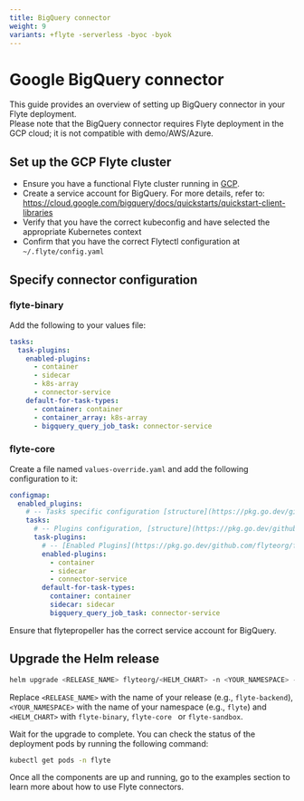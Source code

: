 ```yaml
---
title: BigQuery connector
weight: 9
variants: +flyte -serverless -byoc -byok
---
```

# Google BigQuery connector

This guide provides an overview of setting up BigQuery connector in your Flyte deployment.  
Please note that the BigQuery connector requires Flyte deployment in the GCP cloud; it is not compatible with demo/AWS/Azure.

## Set up the GCP Flyte cluster

- Ensure you have a functional Flyte cluster running in [GCP](https://docs.flyte.org/en/latest/deployment/gcp/index.html#deployment-gcp).
- Create a service account for BigQuery. For more details, refer to: <https://cloud.google.com/bigquery/docs/quickstarts/quickstart-client-libraries>
- Verify that you have the correct kubeconfig and have selected the appropriate Kubernetes context
- Confirm that you have the correct Flytectl configuration at `~/.flyte/config.yaml`

## Specify connector configuration

### flyte-binary

Add the following to your values file:
```yaml
tasks:
  task-plugins:
    enabled-plugins:
      - container
      - sidecar
      - k8s-array
      - connector-service
    default-for-task-types:
      - container: container
      - container_array: k8s-array
      - bigquery_query_job_task: connector-service
```
### flyte-core

Create a file named `values-override.yaml` and add the following configuration to it:

```yaml
configmap:
  enabled_plugins:
    # -- Tasks specific configuration [structure](https://pkg.go.dev/github.com/flyteorg/flytepropeller/pkg/controller/nodes/task/config#GetConfig)
    tasks:
      # -- Plugins configuration, [structure](https://pkg.go.dev/github.com/flyteorg/flytepropeller/pkg/controller/nodes/task/config#TaskPluginConfig)
      task-plugins:
        # -- [Enabled Plugins](https://pkg.go.dev/github.com/flyteorg/flyteplugins/go/tasks/config#Config). Enable sagemaker*, athena if you install the backend
        enabled-plugins:
          - container
          - sidecar
          - connector-service
        default-for-task-types:
          container: container
          sidecar: sidecar
          bigquery_query_job_task: connector-service
```
Ensure that flytepropeller has the correct service account for BigQuery.

## Upgrade the Helm release


```bash
helm upgrade <RELEASE_NAME> flyteorg/<HELM_CHART> -n <YOUR_NAMESPACE> --values values-override.yaml

```

Replace ``<RELEASE_NAME>`` with the name of your release (e.g., ``flyte-backend``),
``<YOUR_NAMESPACE>`` with the name of your namespace (e.g., ``flyte``) and `<HELM_CHART>` with `flyte-binary`, `flyte-core ` or `flyte-sandbox`.


Wait for the upgrade to complete. You can check the status of the deployment pods by running the following command:

```bash
kubectl get pods -n flyte
```

Once all the components are up and running, go to the examples section to learn more about how to use Flyte connectors.

